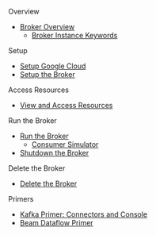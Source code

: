 Overview
- [Broker Overview](broker-overview.md)
    - [Broker Instance Keywords](broker-instance-keywords.md)

Setup
- [Setup Google Cloud](setup-gcp.md)
- [Setup the Broker](setup-broker.md)

Access Resources
- [View and Access Resources](view-resources.md)

Run the Broker
- [Run the Broker](run-broker.md)
    - [Consumer Simulator](consumer-simulator.md)
- [Shutdown the Broker](shutdown-broker.md)

Delete the Broker
- [Delete the Broker](delete-broker.md)

Primers
- [Kafka Primer: Connectors and Console](kafka-console-connect.md)
- [Beam Dataflow Primer](beam-dataflow-primer.md)
